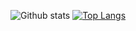 ![Github stats](https://stats-hazemfahmyy.vercel.app/api?username=hazemfahmyy&hide=issues,prs&show_icons=true&theme=dracula)
[![Top Langs](https://stats-hazemfahmyy.vercel.app/api/top-langs/?username=hazemfahmyy&hide_progress=false&layout=compact)](https://github.com/hazemfahmyy/github-readme-stats)